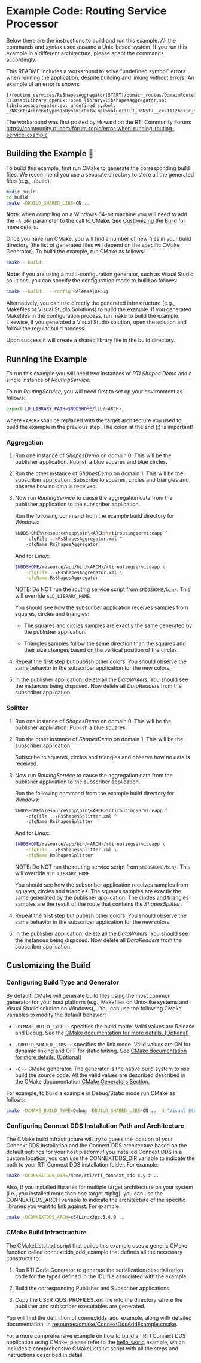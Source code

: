 # Example Code: Routing Service Processor

Below there are the instructions to build and run this example. All the commands
and syntax used assume a Unix-based system. If you run this example in a
different architecture, please adapt the commands accordingly.

This README includes a workaround to solve "undefined symbol" errors when running the application, 
despite building and linking without errors. An example of an error is shown:
```
[/routing_services/RsShapesAggregator|START|/domain_routes/DomainRoute1|CREATE|/sessions/Session1|CREATE|/routes/SquaresAndCirclestoTriangles|CREATE] RTIOsapiLibrary_openEx:!open library=libshapesaggregator.so: libshapesaggregator.so: undefined symbol: _ZNK3rti4core6xtypes15DynamicDataImpl5valueIiEET_RKNSt7__cxx1112basic_stringIcSt11char_traitsIcESaIcEEE  
```
The workaround was first posted by Howard on the RTI Community Forum: https://community.rti.com/forum-topic/error-when-running-routing-service-example 

## Building the Example :wrench:

To build this example, first run CMake to generate the corresponding build
files. We recommend you use a separate directory to store all the generated
files (e.g., ./build).

```sh
mkdir build
cd build
cmake -DBUILD_SHARED_LIBS=ON ..
```

**Note**: when compiling on a Windows 64-bit machine you will need to add the
`-A x64` parameter to the call to CMake. See
[Customizing the Build](#customizing-the-build) for more details.

Once you have run CMake, you will find a number of new files in your build
directory (the list of generated files will depend on the specific CMake
Generator). To build the example, run CMake as follows:

```sh
cmake --build .
```

**Note**: if you are using a multi-configuration generator, such as Visual
Studio solutions, you can specify the configuration mode to build as follows:

```sh
cmake --build . --config Release|Debug
```

Alternatively, you can use directly the generated infrastructure (e.g.,
Makefiles or Visual Studio Solutions) to build the example. If you generated
Makefiles in the configuration process, run make to build the example. Likewise,
if you generated a Visual Studio solution, open the solution and follow the
regular build process.

Upon success it will create a shared library file in the build directory.

## Running the Example

To run this example you will need two instances of *RTI Shapes Demo* and a
single instance of *RoutingService*.

To run *RoutingService*, you will need first to set up your environment as
follows:

```sh
export LD_LIBRARY_PATH=$NDDSHOME/lib/<ARCH>:
```

where `<ARCH>` shall be replaced with the target architecture you used to build
the example in the previous step. The colon at the end (:) is important!

### Aggregation

1.  Run one instance of *ShapesDemo* on domain 0. This will be the publisher
    application. Publish a blue squares and blue circles.

2.  Run the other instance of *ShapesDemo* on domain 1. This will be the
    subscriber application. Subscribe to squares, circles and triangles and
    observe how no data is received.

3.  Now run *RoutingService* to cause the aggregation data from the publisher
    application to the subscriber application.

    Run the following command from the example build directory for *Windows*:

    ```sh
    %NDDSHOME%\resource\app\bin\<ARCH>\rtiroutingserviceapp ^
        -cfgFile ..\RsShapesAggregator.xml ^
        -cfgName RsShapesAggregator
    ```

    And for *Linux*:

    ```sh
    $NDDSHOME/resource/app/bin/<ARCH>/rtiroutingserviceapp \
        -cfgFile ../RsShapesAggregator.xml \
        -cfgName RsShapesAggregator
    ```
    
    NOTE: Do NOT run the routing service script from `$NDDSHOME/bin/`. This will override `$LD_LIBRARY_HOME`.

    You should see how the subscriber application receives samples from squares,
    circles and triangles:

    -   The squares and circles samples are exactly the same generated by the
      publisher application.

    -   Triangles samples follow the same direction than the squares and their
      size changes based on the vertical position of the circles.

4.  Repeat the first step but publish other colors. You should observe the same
    behavior in the subscriber application for the new colors.

5.  In the publisher application, delete all the *DataWriters*. You should see
    the instances being disposed. Now delete all *DataReaders* from the
    subscriber application.

### Splitter

1.  Run one instance of *ShapesDemo* on domain 0. This will be the publisher
    application. Publish a blue squares.

2.  Run the other instance of *ShapesDemo* on domain 1. This will be the
    subscriber application.

    Subscribe to squares, circles and triangles and observe how no data is
    received.

3.  Now run *RoutingService* to cause the aggregation data from the publisher
    application to the subscriber application.

    Run the following command from the example build directory for *Windows*:

    ```sh
    %NDDSHOME%\resource\app\bin\<ARCH>\rtiroutingserviceapp ^
        -cfgFile ../RsShapesSplitter.xml ^
        -cfgName RsShapesSplitter
    ```

    And for *Linux*:

    ```sh
    $NDDSHOME/resource/app/bin/<ARCH>/rtiroutingserviceapp \
        -cfgFile ../RsShapesSplitter.xml \
        -cfgName RsShapesSplitter
    ```
    
    NOTE: Do NOT run the routing service script from `$NDDSHOME/bin/`. This will override `$LD_LIBRARY_HOME`.

    You should see how the subscriber application receives samples from squares,
    circles and triangles. The squares samples are exactly the same generated by
    the publisher application. The circles and triangles samples are the result
    of the route that contains the *ShapesSplitter*.

4.  Repeat the first step but publish other colors. You should observe the same
    behavior in the subscriber application for the new colors.

5.  In the publisher application, delete all the *DataWriters*. You should see
    the instances being disposed. Now delete all *DataReaders* from the
    subscriber application.

## Customizing the Build

### Configuring Build Type and Generator

By default, CMake will generate build files using the most common generator for
your host platform (e.g., Makefiles on Unix-like systems and Visual Studio
solution on Windows), \. You can use the following CMake variables to modify the
default behavior:

-   `-DCMAKE_BUILD_TYPE` -- specifies the build mode. Valid values are Release
    and Debug. See the [CMake documentation for more details.
    (Optional)](https://cmake.org/cmake/help/latest/variable/CMAKE_BUILD_TYPE.html)

-   `-DBUILD_SHARED_LIBS` -- specifies the link mode. Valid values are ON for
    dynamic linking and OFF for static linking. See [CMake documentation for
    more details.
    (Optional)](https://cmake.org/cmake/help/latest/variable/BUILD_SHARED_LIBS.html)

-   `-G` -- CMake generator. The generator is the native build system to use
    build the source code. All the valid values are described described in the
    CMake documentation [CMake Generators
    Section.](https://cmake.org/cmake/help/latest/manual/cmake-generators.7.html)

For example, to build a example in Debug/Static mode run CMake as follows:

```sh
cmake -DCMAKE_BUILD_TYPE=Debug -DBUILD_SHARED_LIBS=ON .. -G "Visual Studio 15 2017" -A x64
```

### Configuring Connext DDS Installation Path and Architecture

The CMake build infrastructure will try to guess the location of your Connext
DDS installation and the Connext DDS architecture based on the default settings
for your host platform.If you installed Connext DDS in a custom location, you
can use the CONNEXTDDS_DIR variable to indicate the path to your RTI Connext DDS
installation folder. For example:

```sh
cmake -DCONNEXTDDS_DIR=/home/rti/rti_connext_dds-x.y.z ..
```

Also, If you installed libraries for multiple target architecture on your system
(i.e., you installed more than one target rtipkg), you can use the
CONNEXTDDS_ARCH variable to indicate the architecture of the specific libraries
you want to link against. For example:

```sh
cmake -DCONNEXTDDS_ARCH=x64Linux3gcc5.4.0 ..
```

### CMake Build Infrastructure

The CMakeListst.txt script that builds this example uses a generic CMake
function called connextdds_add_example that defines all the necessary constructs
to:

1.  Run RTI Code Generator to generate the serialization/deserialization code
    for the types defined in the IDL file associated with the example.

2.  Build the corresponding Publisher and Subscriber applications.

3.  Copy the USER_QOS_PROFILES.xml file into the directory where the publisher
    and subscriber executables are generated.

You will find the definition of connextdds_add_example, along with detailed
documentation, in
[resources/cmake/ConnextDdsAddExample.cmake](../../../../resources/cmake/ConnextDdsAddExample.cmake).

For a more comprehensive example on how to build an RTI Connext DDS application
using CMake, please refer to the
[hello_world](../../../connext_dds/build_systems/cmake/) example, which includes
a comprehensive CMakeLists.txt script with all the steps and instructions
described in detail.
